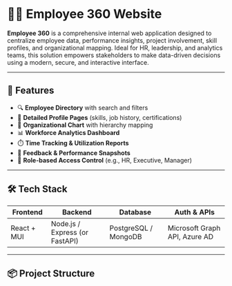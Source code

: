 # 🧑‍💼 Employee 360 Website

**Employee 360** is a comprehensive internal web application designed to centralize employee data, performance insights, project involvement, skill profiles, and organizational mapping. Ideal for HR, leadership, and analytics teams, this solution empowers stakeholders to make data-driven decisions using a modern, secure, and interactive interface.

---

## 🚀 Features

- 🔍 **Employee Directory** with search and filters
- 👤 **Detailed Profile Pages** (skills, job history, certifications)
- 🧭 **Organizational Chart** with hierarchy mapping
- 📊 **Workforce Analytics Dashboard**
- ⏱️ **Time Tracking & Utilization Reports**
- 📝 **Feedback & Performance Snapshots**
- 🔐 **Role-based Access Control** (e.g., HR, Executive, Manager)

---

## 🛠️ Tech Stack

| Frontend     | Backend       | Database       | Auth & APIs       |
|--------------|---------------|----------------|-------------------|
| React + MUI  | Node.js / Express (or FastAPI) | PostgreSQL / MongoDB | Microsoft Graph API, Azure AD |

---

## 📦 Project Structure


